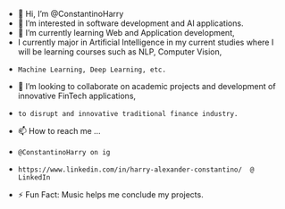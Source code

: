 - 👋 Hi, I’m @ConstantinoHarry
- 👀 I’m interested in software development and AI applications. 
- 🌱 I’m currently learning Web and Application development,
-    I currently major in Artificial Intelligence in my current studies where I will be learning courses such as NLP, Computer Vision,
-     Machine Learning, Deep Learning, etc. 
- 💞️ I’m looking to collaborate on academic projects and development of innovative FinTech applications,
-     to disrupt and innovative traditional finance industry. 
- 📫 How to reach me ...
-     @ConstantinoHarry on ig
-     https://www.linkedin.com/in/harry-alexander-constantino/  @ LinkedIn 
- ⚡ Fun Fact: Music helps me conclude my projects. 

<!---
ConstantinoHarry/ConstantinoHarry is a ✨ special ✨ repository because its `README.md` (this file) appears on your GitHub profile.
You can click the Preview link to take a look at your changes.
--->
